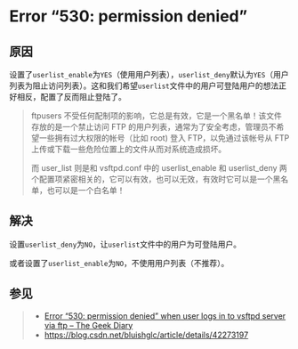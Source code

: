 # Error “530: permission denied”

## 原因

设置了`userlist_enable`为`YES`（使用用户列表），`userlist_deny`默认为`YES`（用户列表为阻止访问列表）。这和我们希望`userlist`文件中的用户可登陆用户的想法正好相反，配置了反而阻止登陆了。

> ftpusers 不受任何配制项的影响，它总是有效，它是一个黑名单！该文件存放的是一个禁止访问 FTP 的用户列表，通常为了安全考虑，管理员不希望一些拥有过大权限的帐号（比如 root) 登入 FTP，以免通过该帐号从 FTP 上传或下载一些危险位置上的文件从而对系统造成损坏。
>
> 而 user_list 则是和 vsftpd.conf 中的 userlist_enable 和 userlist_deny 两个配置项紧密相关的，它可以有效，也可以无效，有效时它可以是一个黑名单，也可以是一个白名单！

## 解决

设置`userlist_deny`为`NO`，让`userlist`文件中的用户为可登陆用户。

或者设置了`userlist_enable`为`NO`，不使用用户列表（不推荐）。

## 参见

> -   [Error “530: permission denied” when user logs in to vsftpd server via ftp – The Geek Diary](https://www.thegeekdiary.com/error-530-permission-denied-when-user-logs-in-to-vsftpd-server-via-ftp/)
> -   <https://blog.csdn.net/bluishglc/article/details/42273197> 
